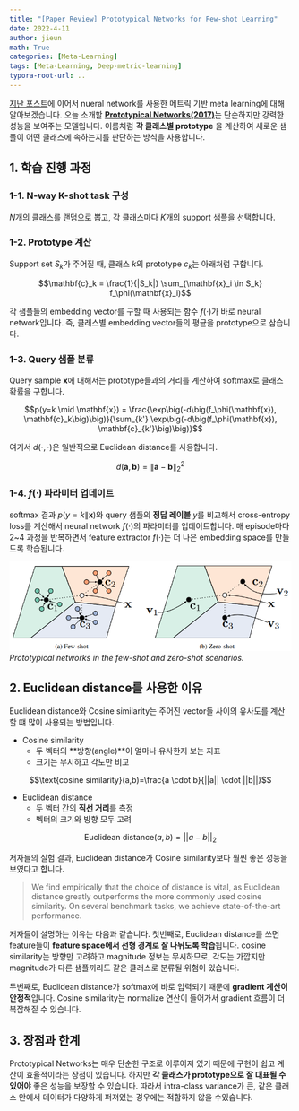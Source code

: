```yaml
---
title: "[Paper Review] Prototypical Networks for Few-shot Learning"
date: 2022-4-11
author: jieun
math: True
categories: [Meta-Learning]
tags: [Meta-Learning, Deep-metric-learning]
typora-root-url: ..
---
```


[지난 포스트](https://jieun121070.github.io/posts/Meta-Learning/)에 이어서 nueral network를 사용한 메트릭 기반 meta learning에 대해 알아보겠습니다. 오늘 소개할 [**Prototypical Networks(2017)**](https://arxiv.org/abs/1703.05175)는 단순하지만 강력한 성능을 보여주는 모델입니다. 이름처럼 **각 클래스별 prototype** 을 계산하여 새로운 샘플이 어떤 클래스에 속하는지를 판단하는 방식을 사용합니다.

## 1. 학습 진행 과정

### 1-1. N-way K-shot task 구성

$N$개의 클래스를 랜덤으로 뽑고, 각 클래스마다 $K$개의 support 샘플을 선택합니다.

### 1-2. Prototype 계산

Support set $S_k$가 주어질 때, 클래스 $k$의 prototype $c_k$는 아래처럼 구합니다.

$$\mathbf{c}_k = \frac{1}{|S_k|} \sum_{\mathbf{x}_i \in S_k} f_\phi(\mathbf{x}_i)$$

각 샘플들의 embedding vector를 구할 때 사용되는 함수 $f(\cdot)$가 바로 neural network입니다. 즉, 클래스별 embedding vector들의 평균을 prototype으로 삼습니다.

### 1-3. Query 샘플 분류

Query sample $\mathbf{x}$에 대해서는 prototype들과의 거리를 계산하여 softmax로 클래스 확률을 구합니다.

$$p(y=k \mid \mathbf{x}) = \frac{\exp\big(-d\big(f_\phi(\mathbf{x}), \mathbf{c}_k\big)\big)}{\sum_{k'} \exp\big(-d\big(f_\phi(\mathbf{x}), \mathbf{c}_{k'}\big)\big)}$$

여기서 $d(\cdot, \cdot)$은 일반적으로 Euclidean distance를 사용합니다.

$$d(\mathbf{a}, \mathbf{b}) = \| \mathbf{a} - \mathbf{b} \|_2^2$$

### 1-4. $f(\cdot)$ 파라미터 업데이트

softmax 결과 $p(y=k \| \mathbf{x})$와 query 샘플의 **정답 레이블** $y$를 비교해서 cross-entropy loss를 계산해서 neural network $f(\cdot)$의 파라미터를 업데이트합니다. 매 episode마다 2~4 과정을 반복하면서 feature extractor $f(\cdot)$는 더 나은 embedding space를 만들도록 학습됩니다.

![](/assets/img/meta/prototypicalnet.png)
_Prototypical networks in the few-shot and zero-shot scenarios._

## 2. Euclidean distance를 사용한 이유

Euclidean distance와 Cosine similarity는 주어진 vector들 사이의 유사도를 계산할 떄 많이 사용되는 방법입니다.

- Cosine similarity
  - 두 벡터의 **방향(angle)**이 얼마나 유사한지 보는 지표
  - 크기는 무시하고 각도만 비교

$$\text{cosine similarity}(a,b)=\frac{a \cdot b}{||a|| \cdot ||b||}$$

- Euclidean distance
  - 두 벡터 간의 **직선 거리**를 측정
  - 벡터의 크기와 방향 모두 고려

$$\text{Euclidean distance}(a,b)=||a−b||_2$$

저자들의 실험 결과, Euclidean distance가 Cosine similarity보다 훨씬 좋은 성능을 보였다고 합니다.

> We find empirically that the choice of distance is vital, as Euclidean distance greatly outperforms the more commonly used cosine similarity. On several benchmark tasks, we achieve state-of-the-art performance.

저자들이 설명하는 이유는 다음과 같습니다. 첫번째로, Euclidean distance를 쓰면 feature들이 **feature space에서 선형 경계로 잘 나뉘도록 학습**됩니다. cosine similarity는 방향만 고려하고 magnitude 정보는 무시하므로, 각도는 가깝지만 magnitude가 다른 샘플끼리도 같은 클래스로 분류될 위험이 있습니다.

두번째로, Euclidean distance가 softmax에 바로 입력되기 때문에 **gradient 계산이 안정적**입니다. Cosine similarity는 normalize 연산이 들어가서 gradient 흐름이 더 복잡해질 수 있습니다.

## 3. 장점과 한계

Prototypical Networks는 매우 단순한 구조로 이루어져 있기 때문에 구현이 쉽고 계산이 효율적이라는 장점이 있습니다. 하지만 **각 클래스가 prototype으로 잘 대표될 수 있어야** 좋은 성능을 보장할 수 있습니다. 따라서 intra-class variance가 큰, 같은 클래스 안에서 데이터가 다양하게 퍼져있는 경우에는 적합하지 않을 수있습니다.
